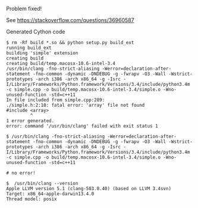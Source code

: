 Problem fixed!

See https://stackoverflow.com/questions/36960587

Generated Cython code

    $ rm -Rf build *.so && python setup.py build_ext
    running build_ext
    building 'simple' extension
    creating build
    creating build/temp.macosx-10.6-intel-3.4
    /usr/bin/clang -fno-strict-aliasing -Werror=declaration-after-statement -fno-common -dynamic -DNDEBUG -g -fwrapv -O3 -Wall -Wstrict-prototypes -arch i386 -arch x86_64 -g -Isrc -I/Library/Frameworks/Python.framework/Versions/3.4/include/python3.4m -c simple.cpp -o build/temp.macosx-10.6-intel-3.4/simple.o -Wno-unused-function -std=c++11
    In file included from simple.cpp:289:
    ./simple.h:2:10: fatal error: 'array' file not found
    #include <array>
             ^
    1 error generated.
    error: command '/usr/bin/clang' failed with exit status 1

    $ /usr/bin/clang -fno-strict-aliasing -Werror=declaration-after-statement -fno-common -dynamic -DNDEBUG -g -fwrapv -O3 -Wall -Wstrict-prototypes -arch i386 -arch x86_64 -g -Isrc -I/Library/Frameworks/Python.framework/Versions/3.4/include/python3.4m -c simple.cpp -o build/temp.macosx-10.6-intel-3.4/simple.o -Wno-unused-function -std=c++11

    # no error!

    $  /usr/bin/clang --version
    Apple LLVM version 5.1 (clang-503.0.40) (based on LLVM 3.4svn)
    Target: x86_64-apple-darwin13.4.0
    Thread model: posix
